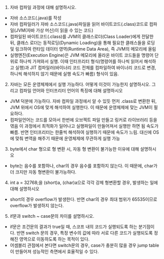 1. 자바 컴파일 과정에 대해 설명하시오.
- 자바 소스코드(.java)를 작성
- 자바 컴파일러가 자바 소스코드(.java)파일을 읽어 바이트코드(.class)코드로 컴파일(JVM(자바 가상 머신)이 읽을 수 있는 코드)
- 컴파일된 바이트코드(.class)를 JVM의 클래스로더(Class Loader)에게 전달한 뒤, 클래스 로더는 동적로딩(Dynamic Loading)을 통해 필요한 클래스들을 로딩 및 링크하여 런타임 데이터 영역(Runtime Data Area), 즉 JVM의 메모리에 올림
- 실행엔진(Execution Engine)은 JVM 메모리에 올라온 바이트 코드들을 명령어 단위로 하나씩 가져와서 실행. 이때 인터프리터 형식(명령어를 하나씩 읽어서 해석하고 실행)과 JIT 컴파일러(바이너리 코드 전체를 컴파일하여 바이너리 코드로 변경, 하니씩 해석하지 않기 때문에 실행 속도가 빠름) 형식이 있음. 

2. 자바는 모든 운영체제에서 실행 가능하다. 어떻게 이것이 가능한지 설명하시오. 그리고 컴파일 언어와 인터프리터 언어의 특징에 대해 설명하시오
- JVM 덕분에 가능하다. 자바 컴파일 과정에서 알 수 있듯 먼저 .class로 변환한 뒤, JVM 위에서 OS에 맞게 해석하여 실행한다. 이 때문에 운영체제에 맞는 JVM이 필요하다. 
- 컴파일언어는 코드를 모아서 한번에 오브젝트 파일 만들고 링커로 라이브러리 등을 엮음 이 과정에서 최적화가 일어나고 실행파일이 만들어져서 실행만 하면 됨 속도가 빠름. 반면 인터프리터는 한줄씩 해석하여 실행하기 때문에 속도가 느림. 대신에 OS에 맞춰 변역을 해주기 때문에 운영체제에 무관하게 실행 가능

3. byte에서 char 형으로 형 변환 시, 자동 형 변환이 불가능한 이유에 대해 설명하시오
- byte는 음수를 포함하나, char의 경우 음수를 포함하지 않는다. 이 때문에, char가 더 크지만 자동 형변환이 불가능하다. 

4. int a = 32768;을 (short)a, (char)a으로 각각 강제 형변환할 경우, 발생하는 일에 대해 설명하시오 
- short의 경우 overflow가 발생한다. 반면 char의 경우 최대 범위가 65535이므로 overflow가 발생하지 않는다.

5. if문과 switch ~ case문의 차이를 설명하시오.  
- if문은 조건문의 결과가 true일 때, 스코프 내의 코드가 실행되도록 하는 분기점이다. 반면 switch 문의 경우, 특정 변수의 값에 따라 서로 다른 코드가 실행되도록 정해진 영역으로 이동하도록 하는 목적이 있다.
- 어셈블리 관점에서 본다면 switch문의 경우, case가 충분히 많을 경우 jump table이 만들어져 성능적인 측면에서 효율적일 수 있다.